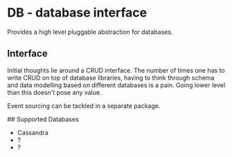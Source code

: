 # DB - database interface

Provides a high level pluggable abstraction for databases.

## Interface

Initial thoughts lie around a CRUD interface. The number of times 
one has to write CRUD on top of database libraries, having to think 
through schema and data modelling based on different databases is a 
pain. Going lower level than this doesn't pose any value.

Event sourcing can be tackled in a separate package.

## Supported Databases

- Cassandra
- ?
- ?
